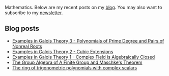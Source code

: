 Mathematics. Below are my recent posts on my [blog](https://desvl.xyz). You may also want to subscribe to my [newsletter](https://www.getrevue.co/profile/desvl_).

## Blog posts
<!-- BLOG-POST-LIST:START -->
- [Examples in Galois Theory 3 - Polynomials of Prime Degree and Pairs of Nonreal Roots](https://desvl.xyz/2022/03/29/galois-example-3/)
- [Examples in Galois Theory 2 - Cubic Extensions](https://desvl.xyz/2022/03/27/galois-example-2/)
- [Examples in Galois Theory 1 - Complex Field is Algebraically Closed](https://desvl.xyz/2022/03/16/galois-example-1/)
- [The Group Algebra of A Finite Group and Maschke&#39;s Theorem](https://desvl.xyz/2022/01/18/group-algebra/)
- [The ring of trigonometric polynomials with complex scalars](https://desvl.xyz/2021/12/29/the-ring-of-trigonometric-polynomial-with-complex-scalar/)
<!-- BLOG-POST-LIST:END -->
